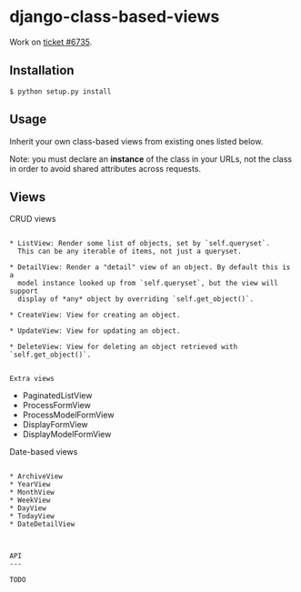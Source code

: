 django-class-based-views
========================

Work on [ticket #6735](http://code.djangoproject.com/ticket/6735).

Installation
------------

    $ python setup.py install


Usage
-----

Inherit your own class-based views from existing ones listed below.

Note: you must declare an **instance** of the class in your URLs, not the 
      class in order to avoid shared attributes across requests.

Views
-----

CRUD views
~~~~~~~~~~

* ListView: Render some list of objects, set by `self.queryset`. 
  This can be any iterable of items, not just a queryset.

* DetailView: Render a "detail" view of an object. By default this is a 
  model instance looked up from `self.queryset`, but the view will support 
  display of *any* object by overriding `self.get_object()`.

* CreateView: View for creating an object.

* UpdateView: View for updating an object.

* DeleteView: View for deleting an object retrieved with `self.get_object()`.


Extra views
~~~~~~~~~~~

* PaginatedListView
* ProcessFormView
* ProcessModelFormView
* DisplayFormView
* DisplayModelFormView


Date-based views
~~~~~~~~~~~~~~~~

* ArchiveView
* YearView
* MonthView
* WeekView
* DayView
* TodayView
* DateDetailView



API
---

TODO
